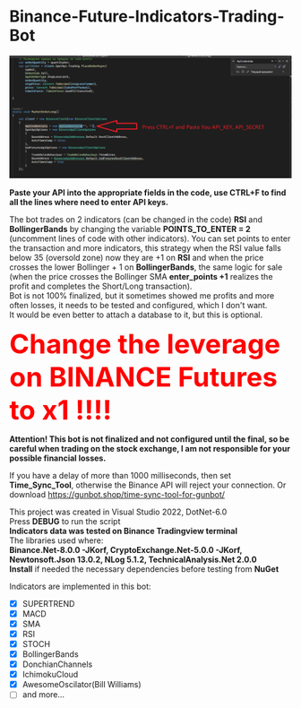 # Binance-Future-Indicators-Trading-Bot

![Image alt](https://github.com/eXcroll/Binance-Future-Indicators-Trading-Bot/blob/master/apii.png)

**Paste your API into the appropriate fields in the code, use CTRL+F to find all the lines where need to enter API keys.<br />**

The bot trades on 2 indicators (can be changed in the code) <b>RSI</b> and <b>BollingerBands</b> by changing the variable <b>POINTS_TO_ENTER = 2 </b> (uncomment lines of code with other indicators). You can set points to enter the transaction and more indicators, this strategy when the RSI value falls below 35 (oversold zone) now they are +1 on **RSI** and when the price crosses the lower Bollinger + 1 on **BollingerBands**, the same logic for sale (when the price crosses the Bollinger SMA  **enter_points +1** realizes the profit and completes the Short/Long transaction). </br> 
Bot is not 100% finalized, but it sometimes showed me profits and more often losses, it needs to be tested and configured, which I don't want.<br />
It would be even better to attach a database to it, but this is optional.<br />


<b> <font color="red" size="24">Change the leverage on BINANCE Futures to x1 !!!!</font> </b>

<b>Attention! This bot is not finalized and not configured until the final, so be careful when trading on the stock exchange, I am not responsible for your possible financial losses. </b><br />

If you have a delay of more than 1000 milliseconds, then set **Time_Sync_Tool**, otherwise the Binance API will reject your connection. Or download https://gunbot.shop/time-sync-tool-for-gunbot/


This project was created in Visual Studio 2022, DotNet-6.0<br />
Press **DEBUG** to run the script<br />
**Indicators data was tested on Binance Tradingview terminal**<br />
The libraries used where:<br />
**Binance.Net-8.0.0 -JKorf, CryptoExchange.Net-5.0.0 -JKorf, Newtonsoft.Json 13.0.2, NLog 5.1.2, TechnicalAnalysis.Net 2.0.0**<br />
**Install** if needed the necessary dependencies before testing from **NuGet**<br />

Indicators are implemented in this bot:
- [x] SUPERTREND
- [x] MACD
- [x] SMA
- [x] RSI
- [x] STOCH
- [x] BollingerBands
- [x] DonchianChannels
- [x] IchimokuCloud
- [x] AwesomeOscilator(Bill Williams)
- [ ] and more...
